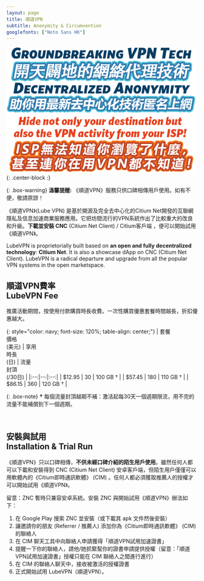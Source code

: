 ```yaml
---
layout: page
title: 順道VPN
subtitle: Anonymity & Circumvention
googlefonts: ["Noto Sans HK"]
---
```


![LubeVPN](/img/ads.png "Groundbreaking VPN Tech"){: .center-block :}

{: .box-warning}
**溫馨提醒:** 《順道VPN》服務只供口碑相傳用戶使用。如有不便，敬請原諒！

《順道VPN》(Lube VPN) 是基於開源及完全去中心化的Citium Net開發的互聯網隱私及信息加速商業服務應用。它把坊間流行的VPN系統作出了比較重大的改良和升級。__下載並安裝 CNC__ (Citium Net Client) / Citium客戶端 ，便可以開始試用《順道VPN》。

LubeVPN is proprietorially built based on __an open and fully decentralized technology__: __Citium Net__. It is also a showcase dApp on CNC (Citium Net Client). LubeVPN is a radical departure and upgrade from all the popular VPN systems in the open marketspace.

## 順道VPN費率<br>LubeVPN Fee

推廣活動期間，按使用付款購買時長收費。一次性購買優惠套餐時間越長，折扣優惠越大。

{: style="color: navy; font-size: 120%; table-align: center;"}
| 套餐<br>價格<br>(美元) | 享用<br>時長<br>(日)  | 流量<br>封頂<br>(/30日) |
|:--:|--:|:--:|
| $12.95 | 30 | 100 GB † |
| $57.45 | 180 | 110 GB † |
| $86.15 | 360 | 120 GB † |

{: .box-note}
**†** 每個流量封頂越期不補：激活起每30天一個週期限流，用不完的流量不能補償到下一個週期。

<br>

## 安裝與試用<br>Installation & Trial Run

《順道VPN》只以口碑相傳，**不供未經口碑介紹的陌生用戶使用**。雖然任何人都可以下載和安裝得到 CNC (Citium Net Client) 安卓客戶端，但陌生用戶僅僅可以用軟體內的《Citium即時通訊軟體》 (CIM) 。任何人都必須獲取推薦人的授權才可以開始試用《順道VPN》。

留意：ZNC 暫時只兼容安卓系統。安裝 ZNC 與開始試用《順道VPN》辦法如下：

 1. 在 Google Play 搜索 ZNC 並安裝（或下載其 apk 文件然後安裝）
 2. 讓邀請你的朋友 (Referrer / 推薦人) 添加你為《Citium即時通訊軟體》 (CIM) 的聯絡人
 3. 在 CIM 聊天工具中向聯絡人申請獲得「順道VPN試用加速證書」
 4. 提醒一下你的聯絡人，請他/她抓緊幫你的證書申請提供授權（留意：「順道VPN試用加速證書」授權只能在 CIM 聯絡人之間進行進行）
 5. 在 CIM 的聯絡人聊天中，接收被激活的授權證書
 6. 正式開始試用 LubeVPN（順道VPN）。
